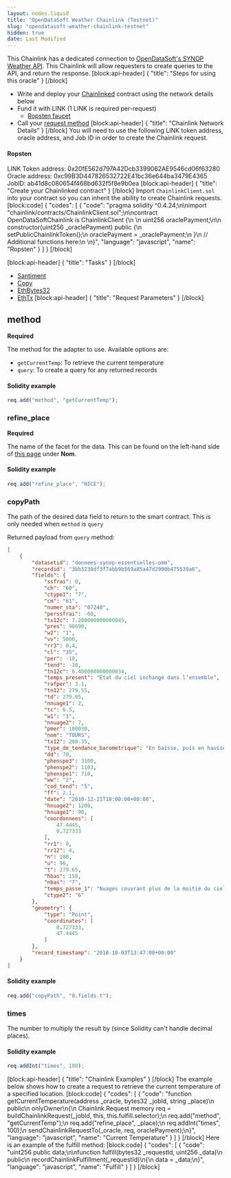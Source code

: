 ```yaml
---
layout: nodes.liquid
title: "OpenDataSoft Weather Chainlink (Testnet)"
slug: "opendatasoft-weather-chainlink-testnet"
hidden: true
date: Last Modified
---
```

This Chainlink has a dedicated connection to <a href="https://public.opendatasoft.com/explore/dataset/donnees-synop-essentielles-omm/api/">OpenDataSoft's SYNOP Weather API</a>. This Chainlink will allow requesters to create queries to the API, and return the response.
[block:api-header]
{
  "title": "Steps for using this oracle"
}
[/block]
- Write and deploy your [Chainlinked](doc:create-a-chainlinked-project)  contract using the network details below
- Fund it with LINK (1 LINK is required per-request)
  - <a href="https://ropsten.chain.link/" target="_blank">Ropsten faucet</a>
- Call your [request method](#section-chainlink-examples) 
[block:api-header]
{
  "title": "Chainlink Network Details"
}
[/block]
You will need to use the following LINK token address, oracle address, and Job ID in order to create the Chainlink request.

#### Ropsten
LINK Token address: 0x20fE562d797A42Dcb3399062AE9546cd06f63280
Oracle address: 0xc99B3D447826532722E41bc36e644ba3479E4365
JobID: ab41d8c080654f468bd632f5f8e9b0ea
[block:api-header]
{
  "title": "Create your Chainlinked contract"
}
[/block]
Import `ChainlinkClient.sol` into your contract so you can inherit the ability to create Chainlink requests.
[block:code]
{
  "codes": [
    {
      "code": "pragma solidity ^0.4.24;\n\nimport \"chainlink/contracts/ChainlinkClient.sol\";\n\ncontract OpenDataSoftChainlink is ChainlinkClient {\n  \n  uint256 oraclePayment;\n\n  constructor(uint256 _oraclePayment) public {\n    setPublicChainlinkToken();\n    oraclePayment = _oraclePayment;\n  }\n  // Additional functions here:\n  \n}",
      "language": "javascript",
      "name": "Ropsten"
    }
  ]
}
[/block]

[block:api-header]
{
  "title": "Tasks"
}
[/block]
- <a href="https://docs.chain.link/v1.0/docs/external-adapters" target="_blank">Santiment</a>
- <a href="https://docs.chain.link/v1.0/docs/adapters#section-copy" target="_blank">Copy</a>
- <a href="https://docs.chain.link/v1.0/docs/adapters#section-ethbytes32" target="_blank">EthBytes32</a>
- <a href="https://docs.chain.link/v1.0/docs/adapters#section-ethtx" target="_blank">EthTx</a>
[block:api-header]
{
  "title": "Request Parameters"
}
[/block]
## method

**Required** 

The method for the adapter to use. Available options are:

- `getCurrentTemp`: To retrieve the current temperature
- `query`: To create a query for any returned records

#### Solidity example

```javascript
req.add("method", "getCurrentTemp");
```

### refine_place

**Required**

The name of the facet for the data. This can be found on the left-hand side of <a href="https://public.opendatasoft.com/explore/dataset/donnees-synop-essentielles-omm/api/?sort=date" target="_blank">this page</a> under **Nom**.

#### Solidity example

```javascript
req.add("refine_place", "NICE");
```

### copyPath

The path of the desired data field to return to the smart contract. This is only needed when `method` is `query`

Returned payload from `query` method:

```json
[
	{
		"datasetid": "donnees-synop-essentielles-omm",
		"recordid": "3bb3230df3f7abb9b569a85a47d2900b475539a6",
		"fields": {
			"ssfrai": 0,
			"ch": "60",
			"ctype1": "7",
			"cm": "61",
			"numer_sta": "07240",
			"perssfrai": -60,
			"tx12c": 7.200000000000045,
			"pres": 98690,
			"w2": "1",
			"vv": 5000,
			"rr3": 0.4,
			"cl": "35",
			"per": -10,
			"tend": -30,
			"tn12c": 6.400000000000034,
			"temps_present": "État du ciel inchangé dans l’ensemble",
			"rafper": 3.1,
			"tn12": 279.55,
			"td": 279.05,
			"nnuage1": 2,
			"tc": 6.5,
			"w1": "1",
			"nnuage2": 7,
			"pmer": 100030,
			"nom": "TOURS",
			"tx12": 280.35,
			"type_de_tendance_barometrique": "En baisse, puis en hausse, la pression atmosphérique est la même ou plus basse que trois heures auparavant",
			"dd": 70,
			"phenspe3": 3100,
			"phenspe2": 1103,
			"phenspe1": 710,
			"ww": "2",
			"cod_tend": "5",
			"ff": 2.1,
			"date": "2010-12-21T18:00:00+00:00",
			"hnuage2": 1200,
			"hnuage1": 90,
			"coordonnees": [
				47.4445,
				0.727333
			],
			"rr1": 0,
			"rr12": 4,
			"n": 100,
			"u": 96,
			"t": 279.65,
			"hbas": 150,
			"nbas": "7",
			"temps_passe_1": "Nuages couvrant plus de la moitié du ciel pendant une partie de la période considérée et couvrant la moitié du ciel, ou moins, pendant l’autre partie",
			"ctype2": "6"
		},
		"geometry": {
			"type": "Point",
			"coordinates": [
				0.727333,
				47.4445
			]
		},
		"record_timestamp": "2018-10-03T13:47:00+00:00"
	}
]
```

#### Solidity example

```javascript
req.add("copyPath", "0.fields.t");
```

### times

The number to multiply the result by (since Solidity can't handle decimal places).

#### Solidity example

```javascript
req.addInt("times", 100);
```
[block:api-header]
{
  "title": "Chainlink Examples"
}
[/block]
The example below shows how to create a request to retrieve the current temperature of a specified location.
[block:code]
{
  "codes": [
    {
      "code": "function getCurrentTemperature(address _oracle, bytes32 _jobId, string _place)\n  public\n  onlyOwner\n{\n  Chainlink.Request memory req = buildChainlinkRequest(_jobId, this, this.fulfill.selector);\n  req.add(\"method\", \"getCurrentTemp\");\n  req.add(\"refine_place\", _place);\n  req.addInt(\"times\", 100);\n  sendChainlinkRequestTo(_oracle, req, oraclePayment);\n}",
      "language": "javascript",
      "name": "Current Temperature"
    }
  ]
}
[/block]
Here is an example of the fulfill method:
[block:code]
{
  "codes": [
    {
      "code": "uint256 public data;\n\nfunction fulfill(bytes32 _requestId, uint256 _data)\n  public\n  recordChainlinkFulfillment(_requestId)\n{\n  data = _data;\n}",
      "language": "javascript",
      "name": "Fulfill"
    }
  ]
}
[/block]